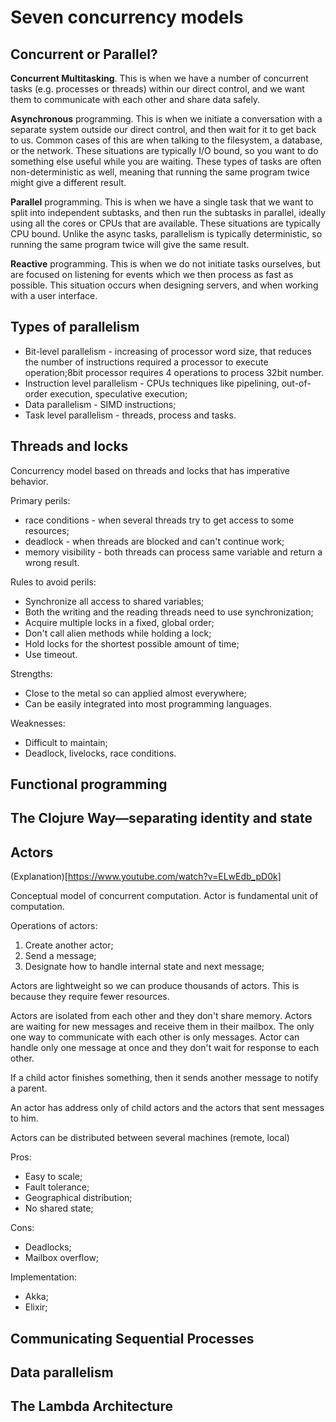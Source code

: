 # Seven concurrency models

## Concurrent or Parallel?

**Concurrent Multitasking**. This is when we have a number of concurrent tasks (e.g. processes or threads) within our direct control, and we want them to communicate with each other and share data safely.

**Asynchronous** programming. This is when we initiate a conversation with a separate system outside our direct control, and then wait for it to get back to us. Common cases of this are when talking to the filesystem, a database, or the network. These situations are typically I/O bound, so you want to do something else useful while you are waiting. These types of tasks are often non-deterministic as well, meaning that running the same program twice might give a different result.

**Parallel** programming. This is when we have a single task that we want to split into independent subtasks, and then run the subtasks in parallel, ideally using all the cores or CPUs that are available. These situations are typically CPU bound. Unlike the async tasks, parallelism is typically deterministic, so running the same program twice will give the same result.

**Reactive** programming. This is when we do not initiate tasks ourselves, but are focused on listening for events which we then process as fast as possible. This situation occurs when designing servers, and when working with a user interface.

## Types of parallelism

- Bit-level parallelism - increasing of processor word size, that reduces the number of instructions required a processor to execute operation;8bit processor requires 4 operations to process 32bit number.
- Instruction level parallelism - CPUs techniques like pipelining, out-of-order execution, speculative execution;
- Data parallelism - SIMD instructions;
- Task level parallelism - threads, process and tasks.

## Threads and locks

Concurrency model based on threads and locks that has imperative behavior.

Primary perils:

- race conditions - when several threads try to get access to some resources;
- deadlock - when threads are blocked and can't continue work;
- memory visibility - both threads can process same variable and return a wrong result.

Rules to avoid perils:

- Synchronize all access to shared variables;
- Both the writing and the reading threads need to use synchronization;
- Acquire multiple locks in a fixed, global order;
- Don't call alien methods while holding a lock;
- Hold locks for the shortest possible amount of time;
- Use timeout.

Strengths:

- Close to the metal so can applied almost everywhere;
- Can be easily integrated into most programming languages.

Weaknesses:

- Difficult to maintain;
- Deadlock, livelocks, race conditions.

## Functional programming

## The Clojure Way—separating identity and state

## Actors

(Explanation)[https://www.youtube.com/watch?v=ELwEdb_pD0k]

Conceptual model of concurrent computation. Actor is fundamental unit of computation.

Operations of actors:
1. Create another actor;
2. Send a message;
3. Designate how to handle internal state and next message;

Actors are lightweight so we can produce thousands of actors. This is because they require fewer resources.

Actors are isolated from each other and they don't share memory. Actors are waiting for new messages and receive them in their mailbox.
The only one way to communicate with each other is only messages. Actor can handle only one message at once and they don't wait for response to each other.

If a child actor finishes something, then it sends another message to notify a parent. 

An actor has address only of child actors and the actors that sent messages to him. 

Actors can be distributed between several machines (remote, local)

Pros:
- Easy to scale;
- Fault tolerance;
- Geographical distribution;
- No shared state;

Cons:
- Deadlocks;
- Mailbox overflow;

Implementation:
- Akka;
- Elixir;

## Communicating Sequential Processes

## Data parallelism

## The Lambda Architecture
